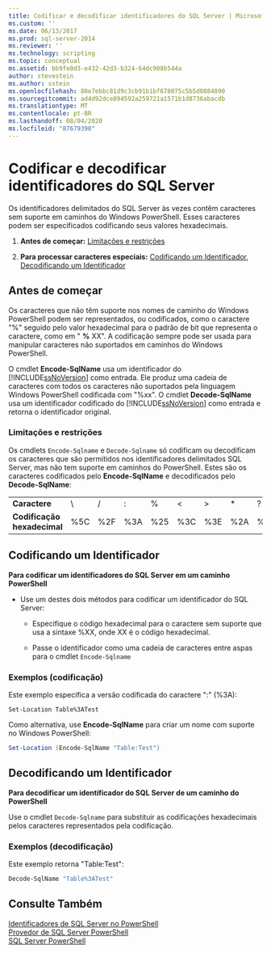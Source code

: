 ```yaml
---
title: Codificar e decodificar identificadores do SQL Server | Microsoft Docs
ms.custom: ''
ms.date: 06/13/2017
ms.prod: sql-server-2014
ms.reviewer: ''
ms.technology: scripting
ms.topic: conceptual
ms.assetid: bb9fe0d3-e432-42d3-b324-64dc908b544a
author: stevestein
ms.author: sstein
ms.openlocfilehash: 88e7ebbc81d9c3cb91b1bf678075c5b5d0884890
ms.sourcegitcommit: ad4d92dce894592a259721a1571b1d8736abacdb
ms.translationtype: MT
ms.contentlocale: pt-BR
ms.lasthandoff: 08/04/2020
ms.locfileid: "87679390"
---
```

# <a name="encode-and-decode-sql-server-identifiers"></a>Codificar e decodificar identificadores do SQL Server
  Os identificadores delimitados do SQL Server às vezes contêm caracteres sem suporte em caminhos do Windows PowerShell. Esses caracteres podem ser especificados codificando seus valores hexadecimais.  
  
1.  **Antes de começar:**  [Limitações e restrições](#LimitationsRestrictions)  
  
2.  **Para processar caracteres especiais:**  [Codificando um Identificador](#EncodeIdent), [Decodificando um Identificador](#DecodeIdent)  
  
## <a name="before-you-begin"></a>Antes de começar  
 Os caracteres que não têm suporte nos nomes de caminho do Windows PowerShell podem ser representados, ou codificados, como o caractere "%" seguido pelo valor hexadecimal para o padrão de bit que representa o caractere, como em " **%** XX". A codificação sempre pode ser usada para manipular caracteres não suportados em caminhos do Windows PowerShell.  
  
 O cmdlet **Encode-SqlName** usa um identificador do [!INCLUDE[ssNoVersion](../includes/ssnoversion-md.md)] como entrada. Ele produz uma cadeia de caracteres com todos os caracteres não suportados pela linguagem Windows PowerShell codificada com "%xx". O cmdlet **Decode-SqlName** usa um identificador codificado do [!INCLUDE[ssNoVersion](../includes/ssnoversion-md.md)] como entrada e retorna o identificador original.  
  
###  <a name="limitations-and-restrictions"></a><a name="LimitationsRestrictions"></a> Limitações e restrições  
 Os cmdlets `Encode-Sqlname` e `Decode-Sqlname` só codificam ou decodificam os caracteres que são permitidos nos identificadores delimitados SQL Server, mas não tem suporte em caminhos do PowerShell. Estes são os caracteres codificados pelo **Encode-SqlName** e decodificados pelo **Decode-SqlName**:  
  
|||||||||||||  
|-|-|-|-|-|-|-|-|-|-|-|-|  
|**Caractere**|\ |/|:|%|\<|>|*|?|[|]|&#124;|  
|**Codificação hexadecimal**|%5C|%2F|%3A|%25|%3C|%3E|%2A|%3F|%5B|%5D|%7C|  
  
##  <a name="encoding-an-identifier"></a><a name="EncodeIdent"></a> Codificando um Identificador  
 **Para codificar um identificadores do SQL Server em um caminho PowerShell**  
  
-   Use um destes dois métodos para codificar um identificador do SQL Server:  
  
    -   Especifique o código hexadecimal para o caractere sem suporte que usa a sintaxe %XX, onde XX é o código hexadecimal.  
  
    -   Passe o identificador como uma cadeia de caracteres entre aspas para o cmdlet `Encode-Sqlname`  
  
### <a name="examples-encoding"></a>Exemplos (codificação)  
 Este exemplo especifica a versão codificada do caractere ":" (%3A):  
  
```  
Set-Location Table%3ATest  
```  
  
 Como alternativa, use **Encode-SqlName** para criar um nome com suporte no Windows PowerShell:  
  
```powershell
Set-Location (Encode-SqlName "Table:Test")  
```  
  
##  <a name="decoding-an-identifier"></a><a name="DecodeIdent"></a> Decodificando um Identificador  
 **Para decodificar um identificador do SQL Server de um caminho do PowerShell**  
  
 Use o cmdlet `Decode-Sqlname` para substituir as codificações hexadecimais pelos caracteres representados pela codificação.  
  
### <a name="examples-decoding"></a>Exemplos (decodificação)  
 Este exemplo retorna "Table:Test":  
  
```powershell
Decode-SqlName "Table%3ATest"  
```  
  
## <a name="see-also"></a>Consulte Também  
 [Identificadores de SQL Server no PowerShell](sql-server-identifiers-in-powershell.md)   
 [Provedor de SQL Server PowerShell](sql-server-powershell-provider.md)   
 [SQL Server PowerShell](sql-server-powershell.md)  
